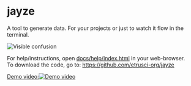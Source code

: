 # jayze

A tool to generate data. For your projects or just to watch it flow in the terminal.

![Visible confusion](https://i.imgur.com/Nr2Gpor.gif)

For help/instructions, open [docs/help/index.html](docs/help/index.html) in your web-browser.  
To download the code, go to: https://github.com/etrusci-org/jayze

[Demo video:![Demo video](https://i.imgur.com/7ywEN8R.png)](https://youtu.be/j9NafFwILJs)

